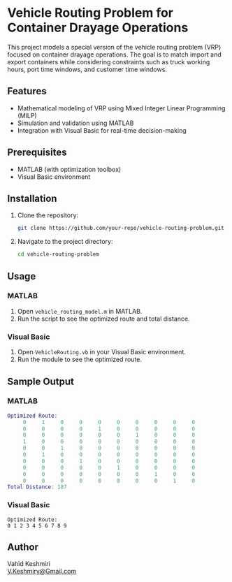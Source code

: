 # Vehicle Routing Problem for Container Drayage Operations

This project models a special version of the vehicle routing problem (VRP) focused on container drayage operations. The goal is to match import and export containers while considering constraints such as truck working hours, port time windows, and customer time windows.

## Features

- Mathematical modeling of VRP using Mixed Integer Linear Programming (MILP)
- Simulation and validation using MATLAB
- Integration with Visual Basic for real-time decision-making

## Prerequisites

- MATLAB (with optimization toolbox)
- Visual Basic environment

## Installation

1. Clone the repository:
    ```sh
    git clone https://github.com/your-repo/vehicle-routing-problem.git
    ```
2. Navigate to the project directory:
    ```sh
    cd vehicle-routing-problem
    ```

## Usage

### MATLAB

1. Open `vehicle_routing_model.m` in MATLAB.
2. Run the script to see the optimized route and total distance.

### Visual Basic

1. Open `VehicleRouting.vb` in your Visual Basic environment.
2. Run the module to see the optimized route.

## Sample Output

### MATLAB
```matlab
Optimized Route:
     0     1     0     0     0     0     0     0     0     0
     0     0     0     0     1     0     0     0     0     0
     0     0     0     0     0     0     1     0     0     0
     1     0     0     0     0     0     0     0     0     0
     0     0     1     0     0     0     0     0     0     0
     0     1     0     0     0     0     0     0     0     0
     0     0     0     1     0     0     0     0     0     0
     0     0     0     0     0     1     0     0     0     0
     0     0     0     0     0     0     0     1     0     0
     0     0     0     0     0     0     0     0     1     0
Total Distance: 187
```

### Visual Basic
```
Optimized Route:
0 1 2 3 4 5 6 7 8 9
```

## Author

Vahid Keshmiri  
V.Keshmiry@Gmail.com
